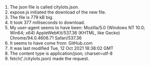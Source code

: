 1. The json file is called citylots.json.
2. expose.js initiated the download of the new file.
3. The file is 779 kB big.
4. It took 377 milliseconds to download.
5. My user-agent seems to have been: Mozilla/5.0 (Windows NT 10.0; Win64; x64) AppleWebKit/537.36 (KHTML, like Gecko) Chrome/94.0.4606.71 Safari/537.36
6. It seems to have come from: GitHub.com
7. It was last modified Tue, 12 Oct 2021 18:38:02 GMT
8. The content type is application/json; charset=utf-8
9. fetch('./citylots.json) made the request.